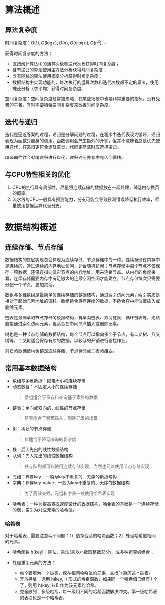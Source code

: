 # 算法概述

## 算法复杂度

时间复杂度：$O(1), O(\log n), O(n), O(n \log n), O(n^2), \cdots$

获得时间复杂度的方法：
* 直接统计算法中的运算次数和迭代次数获得时间复杂度；
* 含有递归的算法使用主方法分析获得时间复杂度；
* 含有随机的算法使用概率分析获得时间复杂度；
* 数据结构中实现功能的，每次执行的运算次数和迭代次数都不定的算法，使用摊还分析（求平均）获得时间复杂度。

空间复杂度：空间复杂度经常被忽略，在某些场景中也是非常重要的指标。没有免费的午餐，有时需要牺牲空间复杂度来改善时间复杂度。

## 迭代与递归

迭代是逼近答案的过程，递归是分解问题的过程，在程序中迭代表现为循环，递归表现为函数对自身的调用。函数调用会产生额外的开销，但并不意味着总是优先使用迭代，在递归更符合逻辑直觉，代码更简洁时应选择递归。

编译器往往会对尾递归进行优化，递归时还要考虑是否会爆栈。

## 与CPU特性相关的优化

1. CPU的执行具有局部性，尽量将连续存储的数据放在一起处理，降低内存换页的概率。
2. 流水线的CPU一般具有预测能力，分支可能会导致预测错误降低执行效率，尽量使用数据运算代替分支。

# 数据结构概述

## 连续存储、节点存储

数据结构的底层实现总会体现为连续存储、节点存储中的一种。连续存储在内存中是连续的，通过连续的内存地址访问，适合随机访问；节点存储中每个节点不仅保存一项数据，还保存指向其它节点的内存地址，用来连接节点。从内存的角度来看，连续存储需要内存中有足够大的连续空闲空间才能建立，节点存储每次只需要分配一个节点，更加灵活。

数组与多维数组是最简单的连续存储的数据结构，通过索引访问元素，索引实质是相对于起始元素地址的偏移。数组适合保存连续的数据，不适合在中间位置插入或删除元素。

链表是最简单的节点存储的数据结构，有单向链表、双向链表、循环链表等，无法直接通过索引访问元素，但适合在中间节点插入或删除元素。

树也是一种节点存储的数据结构，每个节点可以指向多个子节点，有二叉树、八叉树等，二叉树适合保存有序的数据，以较低的开销进行查找作业。

其它的数据结构也都是连续存储、节点存储或二者的组合。

## 常用基本数据结构
* 数组与多维数据：固定大小的连续存储
* 动态数组：不固定大小的连续存储
  > 数组适合于保存和查询基于索引的数据
* 链表：单向或双向的、线性的节点存储
  > 链表适合于频繁插入、删除元素的场景
* 树：树状的节点存储
  > 树适合于降低查询的复杂度
* 栈：后入先出的线性数据结构
* 队列：先入先出的线性数据结构
  > 栈与队列都可以使用连续存储实现，当然也可以使用节点存储实现
* 元组：保存key，一般为key不重复的、无序的数据结构
* 字典：保存key-value，一般为key不重复的、无序的数据结构
  > 为了高效查找，元组和字典一般使用哈希表实现
* 哈希表：一种为提高查找速度设计的数据结构，哈希表的基础是一个连续存储的表，索引为对应元素的哈希值。


### 哈希表
对于哈希表，需要注意两个问题：1）选择合适的哈希函数；2）处理哈希值相同的元素。

* 哈希函数 h(key)：除法、乘法(乘以小数取整数部分)、或多种运算的组合；

* 处理重复元素的方法：
  * 每个表项为一个链表，保存相同哈希值的元素，查找时遍历这个链表。
  * 开放寻址：选用 h(key, i) 形式的哈希函数，如果同一个哈希值已经有 i 个了，则用 h(key, i+1) 作为该元素的哈希。
  * 完全散列：多级哈希，每一级用不同的哈希函数解决冲突。第一级哈希表的表项也是一个哈希表。
